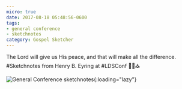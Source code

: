 ```yaml
---
micro: true
date: 2017-08-18 05:48:56-0600
tags:
- general conference
- sketchnotes
category: Gospel Sketcher
---
```


The Lord will give us His peace, and that will make all the difference. #Sketchnotes from Henry B. Eyring at #LDSConf ✍🏼⛪️

![General Conference sketchnotes](https://media.bennorris.org/images/gospelsketcher/uploads/2018/833b512112.jpg){:loading="lazy"}
